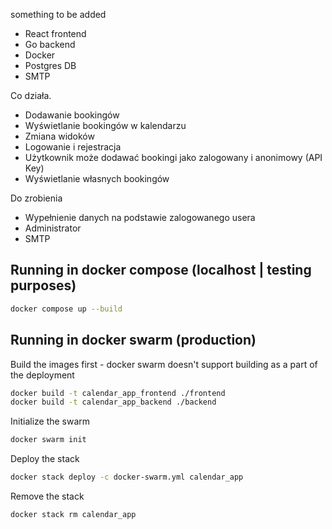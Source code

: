 something to be added

- React frontend
- Go backend
- Docker
- Postgres DB
- SMTP


Co działa.
- Dodawanie bookingów
- Wyświetlanie bookingów w kalendarzu
- Zmiana widoków
- Logowanie i rejestracja
- Użytkownik może dodawać bookingi jako zalogowany i anonimowy (API Key)
- Wyświetlanie własnych bookingów

Do zrobienia
- Wypełnienie danych na podstawie zalogowanego usera
- Administrator
- SMTP

## Running in docker compose (localhost | testing purposes)

```bash
docker compose up --build
```

## Running in docker swarm (production)

Build the images first - docker swarm doesn't support building as a part of the deployment
```bash
docker build -t calendar_app_frontend ./frontend
docker build -t calendar_app_backend ./backend
```

Initialize the swarm
```bash
docker swarm init
```

Deploy the stack
```bash
docker stack deploy -c docker-swarm.yml calendar_app
```

Remove the stack
```bash
docker stack rm calendar_app
```

